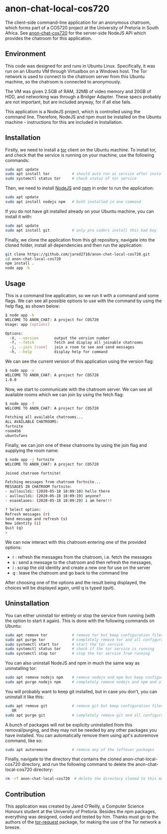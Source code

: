 # anon-chat-local-cos720
The client-side command-line application for an anonymous chatroom, which forms part of a COS720 project at the University of Pretoria in South Africa. See [anon-chat-cos720](https://github.com/jared2710/anon-chat-cos720/) for the server-side NodeJS API which provides the chatroom for this application.

## Environment
This code was designed for and runs in Ubuntu Linux. Specifically, it was run on an Ubuntu VM through Virtualbox on a Windows host. The Tor network is used to connect to the chatroom server from this Ubuntu machine, so the chatroom is connected to anonymously.

The VM was given 2.5GB of RAM, 32MB of video memory and 20GB of HDD, and networking was through a Bridger Adapter. These specs probably are not important, but are included anyway, for if all else fails.

This application is a NodeJS project, which is controlled using the command line. Therefore, NodeJS and npm must be installed on the Ubuntu machine - instructions for this are included in Installation.

## Installation

Firstly, we need to install a [tor](https://2019.www.torproject.org/docs/debian.html.en) client on the Ubuntu machine. To install tor, and check that the service is running on your machine, use the following commands:
```bash
sudo apt update
sudo apt install tor          # should auto run as service after install
sudo systemctl status tor     # check status of tor service
```

Then, we need to install [NodeJS](https://nodejs.org/) and [npm](https://www.npmjs.com/) in order to run the application:
```bash
sudo apt update
sudo apt install nodejs npm   # both installed in one command
```

If you do not have git installed already on your Ubuntu machine, you can install it with:
```bash
sudo apt update
sudo apt install git          # only pro coders install this bad boy
```

Finally, we clone the application from this git repository, navigate into the cloned folder, install all dependencies and then run the application:
```bash
git clone https://github.com/jared2710/anon-chat-local-cos720.git
cd anon-chat-local-cos720
npm install .
node app -h
```

## Usage
This is a command line application, so we run it with a command and some flags. We can see all possible options to use with the command by using the help flag, as shown below:
```bash
$ node app -h
WELCOME TO ANON_CHAT: A project for COS720
Usage: app [options]

Options:
  -V, --version       output the version number
  -f, --fetch         fetch and display all joinable chatrooms
  -j, --join [room]   join a room to see and send messages
  -h, --help          display help for command
```

We can see the current version of this application using the version flag:
```bash
$ node app -v
WELCOME TO ANON_CHAT: A project for COS720
1.0.0
```

Now, we start to communicate with the chatroom server. We can see all available rooms which we can join by using the fetch flag:
```bash
$ node app -f
WELCOME TO ANON_CHAT: A project for COS720

Fetching all available chatrooms...
ALL AVAILABLE CHATROOMS:
fortnite
room456
ubuntufans
```

Finally, we can join one of these chatrooms by using the join flag and supplying the room name:
```bash
$ node app -j fortnite
WELCOME TO ANON_CHAT: A project for COS720

Joined chatroom fortnite!

Fetching messages from chatroom fortnite...
MESSAGES IN CHATROOM fortnite:
- aullouildi: (2020-05-18 18:09:10) hello there
- aullouildi: (2020-05-18 18:09:19) anyone?
- esasmlaoes: (2020-05-18 18:09:29) i am here!!!

? Select option:
Refresh messages (r)
Send message and refresh (s)
New identity (i)
Quit (q)
> 
```

We can now interact with this chatroom entering one of the provided options:
- r : refresh the messages from the chatroom, i.e. fetch the messages
- s : send a message to the chatroom and then refresh the messages, 
- i : scrap the old identity and create a new one for use on the server
- q : leave the chatroom and go back to the command line

After choosing one of the options and the result being displayed, the choices will be displayed again, until q is typed (quit).

## Uninstallation

You can either uninstall tor entirely or stop the service from running (with the option to start it again). This is done with the following commands on Ubuntu:
```bash
sudo apt remove tor           # remove tor but keep configuration files
sudo apt purge tor            # completely remove tor and all configuration files
sudo systemctl start tor      # start the tor service
sudo systemctl status tor     # check if the tor service is running
sudo systemctl stop tor       # stop the tor service from running
```

You can also uninstall NodeJS and npm in much the same way as uninstalling tor:
```bash
sudo apt remove nodejs npm    # remove nodejs and npm but keep configuration files
sudo apt purge nodejs npm     # completely remove nodejs and npm and all configuration files
```

You will probably want to keep git installed, but in case you don't, you can uninstall it like this:
```bash
sudo apt remove git           # remove git but keep configuration files
   OR
sudo apt purge git            # completely remove git and all configuration files
```

A bunch of packages will not be explicity uninstalled from this removal/purging, and they may not be needed by any other packages you have installed. You can automatically remove them using apt's autoremove command, like so:
```bash
sudo apt autoremove           # remove any of the leftover packages
```

Finally, navigate to the directory that contains the cloned anon-chat-local-cos720 directory, and run the following command to delete the anon-chat-local-cos720 directory:
```bash
rm -rf anon-chat-local-cos720  # delete the directory cloned to this machine
```

## Contribution
This application was created by Jared O'Reilly, a Computer Science Honours student at the University of Pretoria. Besides the npm packages, everything was designed, coded and tested by him. Thanks must go to the authors of the [tor-request](https://www.npmjs.com/package/tor-request) package, for making the use of the Tor network a breeze.
